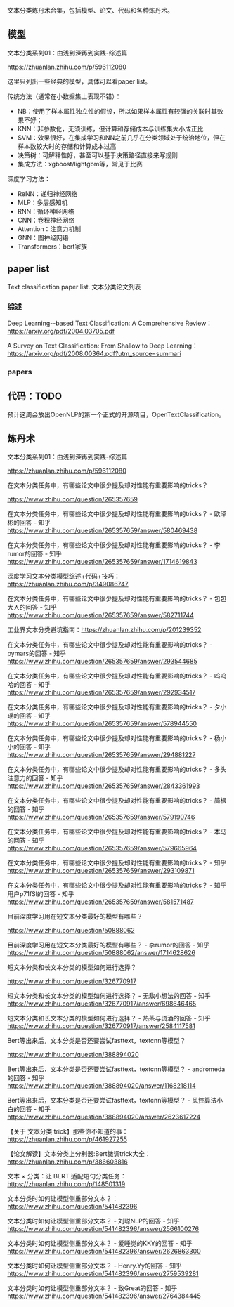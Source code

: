 文本分类炼丹术合集，包括模型、论文、代码和各种炼丹术。

## 模型

文本分类系列01：由浅到深再到实践-综述篇

https://zhuanlan.zhihu.com/p/596112080

这里只列出一些经典的模型，具体可以看paper list。

传统方法（通常在小数据集上表现不错）：

- NB：使用了样本属性独立性的假设，所以如果样本属性有较强的关联时其效果不好；
- KNN：非参数化，无须训练，但计算和存储成本与训练集大小成正比
- SVM：效果很好，在集成学习和NN之前几乎在分类领域处于统治地位，但在样本数较大时的存储和计算成本过高
- 决策树：可解释性好，甚至可以基于决策路径直接来写规则
- 集成方法：xgboost/lightgbm等，常见于比赛



深度学习方法：

- ReNN：递归神经网络
- MLP：多层感知机
- RNN：循环神经网络
- CNN：卷积神经网络
- Attention：注意力机制
- GNN：图神经网络
- Transformers：bert家族



## paper list

Text classification paper list. 文本分类论文列表

### 综述

Deep Learning--based Text Classification: A Comprehensive Review：https://arxiv.org/pdf/2004.03705.pdf

A Survey on Text Classification: From Shallow to Deep Learning：https://arxiv.org/pdf/2008.00364.pdf?utm_source=summari

### papers



## 代码：TODO

预计这周会放出OpenNLP的第一个正式的开源项目，OpenTextClassification。



## 炼丹术

文本分类系列01：由浅到深再到实践-综述篇

https://zhuanlan.zhihu.com/p/596112080

在文本分类任务中，有哪些论文中很少提及却对性能有重要影响的tricks？

https://www.zhihu.com/question/265357659

在文本分类任务中，有哪些论文中很少提及却对性能有重要影响的tricks？ - 欧泽彬的回答 - 知乎 https://www.zhihu.com/question/265357659/answer/580469438

在文本分类任务中，有哪些论文中很少提及却对性能有重要影响的tricks？ - 李rumor的回答 - 知乎 https://www.zhihu.com/question/265357659/answer/1714619843

深度学习文本分类模型综述+代码+技巧：https://zhuanlan.zhihu.com/p/349086747

在文本分类任务中，有哪些论文中很少提及却对性能有重要影响的tricks？ - 包包大人的回答 - 知乎 https://www.zhihu.com/question/265357659/answer/582711744

工业界文本分类避坑指南：https://zhuanlan.zhihu.com/p/201239352

在文本分类任务中，有哪些论文中很少提及却对性能有重要影响的tricks？ - pymars的回答 - 知乎 https://www.zhihu.com/question/265357659/answer/293544685

在文本分类任务中，有哪些论文中很少提及却对性能有重要影响的tricks？ - 呜呜哈的回答 - 知乎 https://www.zhihu.com/question/265357659/answer/292934517

在文本分类任务中，有哪些论文中很少提及却对性能有重要影响的tricks？ - 夕小瑶的回答 - 知乎 https://www.zhihu.com/question/265357659/answer/578944550

在文本分类任务中，有哪些论文中很少提及却对性能有重要影响的tricks？ - 杨小小的回答 - 知乎 https://www.zhihu.com/question/265357659/answer/294881227

在文本分类任务中，有哪些论文中很少提及却对性能有重要影响的tricks？ - 多头注意力的回答 - 知乎 https://www.zhihu.com/question/265357659/answer/2843361993

在文本分类任务中，有哪些论文中很少提及却对性能有重要影响的tricks？ - 简枫的回答 - 知乎 https://www.zhihu.com/question/265357659/answer/579190746

在文本分类任务中，有哪些论文中很少提及却对性能有重要影响的tricks？ - 本马的回答 - 知乎 https://www.zhihu.com/question/265357659/answer/579665964

在文本分类任务中，有哪些论文中很少提及却对性能有重要影响的tricks？ - 知乎 https://www.zhihu.com/question/265357659/answer/293109871

在文本分类任务中，有哪些论文中很少提及却对性能有重要影响的tricks？ - 知乎用户p71fSl的回答 - 知乎 https://www.zhihu.com/question/265357659/answer/581571487

目前深度学习用在短文本分类最好的模型有哪些？

https://www.zhihu.com/question/50888062

目前深度学习用在短文本分类最好的模型有哪些？ - 李rumor的回答 - 知乎 https://www.zhihu.com/question/50888062/answer/1714628626

短文本分类和长文本分类的模型如何进行选择？

https://www.zhihu.com/question/326770917

短文本分类和长文本分类的模型如何进行选择？ - 无敌小想法的回答 - 知乎 https://www.zhihu.com/question/326770917/answer/698646465

短文本分类和长文本分类的模型如何进行选择？ - 热茶与烫酒的回答 - 知乎 https://www.zhihu.com/question/326770917/answer/2584117581

Bert等出来后，文本分类是否还要尝试fasttext，textcnn等模型？

https://www.zhihu.com/question/388894020

Bert等出来后，文本分类是否还要尝试fasttext，textcnn等模型？ - andromeda的回答 - 知乎 https://www.zhihu.com/question/388894020/answer/1168218114

Bert等出来后，文本分类是否还要尝试fasttext，textcnn等模型？ - 风控算法小白的回答 - 知乎 https://www.zhihu.com/question/388894020/answer/2623617224

【关于 文本分类 trick】那些你不知道的事：https://zhuanlan.zhihu.com/p/461927255

【论文解读】文本分类上分利器:Bert微调trick大全：https://zhuanlan.zhihu.com/p/386603816

文本 × 分类：让 BERT 适配短句分类任务：https://zhuanlan.zhihu.com/p/148501319

文本分类时如何让模型侧重部分文本？：https://www.zhihu.com/question/541482396

文本分类时如何让模型侧重部分文本？ - 刘聪NLP的回答 - 知乎 https://www.zhihu.com/question/541482396/answer/2566100276

文本分类时如何让模型侧重部分文本？ - 爱睡觉的KKY的回答 - 知乎 https://www.zhihu.com/question/541482396/answer/2626863300

文本分类时如何让模型侧重部分文本？ - Henry.Yy的回答 - 知乎 https://www.zhihu.com/question/541482396/answer/2759539281

文本分类时如何让模型侧重部分文本？ - 致Great的回答 - 知乎 https://www.zhihu.com/question/541482396/answer/2764384445

